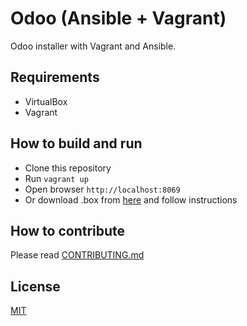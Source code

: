 Odoo (Ansible + Vagrant)
===============================

Odoo installer with Vagrant and Ansible.

## Requirements
 - VirtualBox
 - Vagrant

## How to build and run
 - Clone this repository
 - Run `vagrant up`
 - Open browser `http://localhost:8069`
 - Or download .box from [here](https://github.com/mgilangjanuar/ansible/releases/tag/odoo-0.1) and follow instructions

## How to contribute
Please read [CONTRIBUTING.md](https://github.com/mgilangjanuar/ansible/blob/master/CONTRIBUTING.md)

## License
[MIT](https://github.com/mgilangjanuar/ansible/blob/master/LICENSE.md)